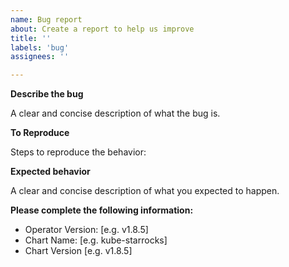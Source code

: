 ```yaml
---
name: Bug report
about: Create a report to help us improve
title: ''
labels: 'bug'
assignees: ''

---
```


**Describe the bug**

A clear and concise description of what the bug is.

**To Reproduce**

Steps to reproduce the behavior:

**Expected behavior**

A clear and concise description of what you expected to happen.

**Please complete the following information:**

- Operator Version: [e.g. v1.8.5]
- Chart Name: [e.g. kube-starrocks]
- Chart Version [e.g. v1.8.5]
